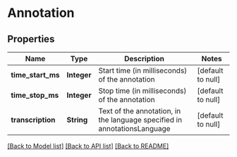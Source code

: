 # Annotation
## Properties

Name | Type | Description | Notes
------------ | ------------- | ------------- | -------------
**time\_start\_ms** | **Integer** | Start time (in milliseconds) of the annotation | [default to null]
**time\_stop\_ms** | **Integer** | Stop time (in milliseconds) of the annotation | [default to null]
**transcription** | **String** | Text of the annotation, in the language specified in annotationsLanguage | [default to null]

[[Back to Model list]](../README.md#documentation-for-models) [[Back to API list]](../README.md#documentation-for-api-endpoints) [[Back to README]](../README.md)

